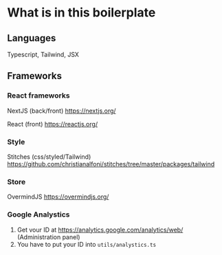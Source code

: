 # What is in this boilerplate

## Languages

Typescript,
Tailwind,
JSX

## Frameworks

### React frameworks

NextJS (back/front) <https://nextjs.org/>

React (front) <https://reactjs.org/>

### Style

Stitches (css/styled/Tailwind) <https://github.com/christianalfoni/stitches/tree/master/packages/tailwind>

### Store

OvermindJS <https://overmindjs.org/>

### Google Analystics

1. Get vour ID at <https://analytics.google.com/analytics/web/> (Administration panel)
2. You have to put your ID into `utils/analystics.ts`
